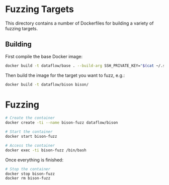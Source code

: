 # Fuzzing Targets

This directory contains a number of Dockerfiles for building a variety of
fuzzing targets.

## Building

First compile the base Docker image:

```bash
docker build -t dataflow/base . --build-arg SSH_PRIVATE_KEY="$(cat ~/.ssh/id_rsa)"
```

Then build the image for the target you want to fuzz, e.g.:

```bash
docker build -t dataflow/bison bison/
```

# Fuzzing

```bash
# Create the container
docker create -ti --name bison-fuzz dataflow/bison

# Start the container
docker start bison-fuzz

# Access the container
docker exec -ti bison-fuzz /bin/bash
```

Once everything is finished:

```bash
# Stop the container
docker stop bison-fuzz
docker rm bison-fuzz
```
